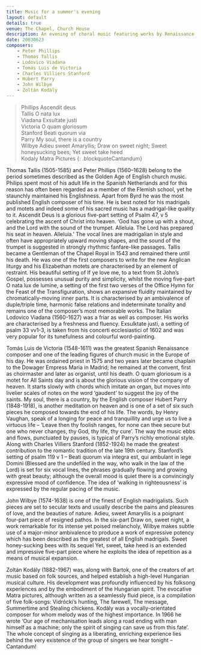 ```yaml
---
title: Music for a summer's evening
layout: default
details: true
venue: The Chapel, Church House
description: An evening of choral music featuring works by Renaissance and Romantic composers, celebrating the beauty and spirit of summer through song.
date: 20030623
composers:
    - Peter Phillips
    - Thomas Tallis
    - Lodovico Viadana
    - Tomás Luis de Victoria
    - Charles Villiers Stanford
    - Hubert Parry
    - John Wilbye
    - Zoltán Kodály
---
```

> Phillips Ascendit deus  
> Tallis O nata lux  
> Viadana Exsultate justi  
> Victoria O quam gloriosum  
> Stanford Beati quorum via  
> Parry My soul, there is a country  
> Wilbye Adieu sweet Amaryllis; Draw on sweet night; Sweet honeysucking bees; Yet sweet take heed  
> Kodaly Matra Pictures
{: .blockquoteCantandum}

Thomas Tallis (1505-1585) and Peter Phillips (1560–1628) belong to the period sometimes described as the Golden Age of English church music. Philips spent most of his adult life in the Spanish Netherlands and for this reason has often been regarded as a member of the Flemish school, yet he staunchly maintained his Englishness.  Apart from Byrd he was the most published English composer of his time.  He is best noted for his madrigals and motets and indeed some of his sacred music has a madrigal-like quality to it.  Ascendit Deus is a glorious five-part setting of Psalm 47, v 5 celebrating the ascent of Christ into heaven. ‘God has gone up with a shout, and the Lord with the sound of the trumpet.  Alleluia.  The Lord has prepared his seat in heaven.  Alleluia.’  The vocal lines are madrigalian in style and often have appropriately upward moving shapes, and the sound of the trumpet is suggested in strongly rhythmic fanfare-like passages.  Tallis became a Gentleman of the Chapel Royal in 1543 and remained there until his death.  He was one of the first composers to write for the new Anglican liturgy and his Elizabethan motets are characterised by an element of restraint.  His beautiful setting of If ye love me, to a text from St John’s Gospel, possesses unusual purity and simplicity, whilst the moving five-part O nata lux de lumine, a setting of the first two verses of the Office Hymn for the Feast of the Transfiguration, shows an expansive fluidity maintained by chromatically-moving inner parts.  It is characterised by an ambivalence of duple/triple time, harmonic false relations and indeterminate tonality and remains one of the composer’s most memorable works.  The Italian Lodovico Viadana (1560-1627) was a friar as well as composer.  His works are characterised by a freshness and fluency.  Exsulktate justi, a setting of psalm 33 vv1-3, is taken from his concerti ecclesiastici of 1602 and was very popular for its tunefulness and colourful word-painting.

Tomás Luis de Victoria (1548-1611) was the greatest Spanish Renaissance composer and one of the leading figures of church music in the Europe of his day.  He was ordained priest in 1575 and two years later became chaplain to the Dowager Empress Maria in Madrid; he remained at the convent, first as choirmaster and later as organist, until his death.  O quam gloriosum is a motet for All Saints day and is about the glorious vision of the company of heaven.  It starts slowly with chords which imitate an organ, but moves into livelier scales of notes on the word ‘gaudent’ to suggest the joy of the saints.  My soul, there is a country, by the English composer Hubert Parry (1848-1918), is another meditation on heaven and is one of a set of six such pieces he composed towards the end of his life.  The words, by Henry Vaughan, speak of a longing for peace and tranquillity and urge us to live a virtuous life  – ‘Leave then thy foolish ranges, for none can thee secure but one who never changes, thy God, thy life, thy cure’.  The way the music ebbs and flows, punctuated by pauses, is typical of Parry’s richly emotional style.  Along with Charles Villiers Stanford (1852-1924) he made the greatest contribution to the romantic tradition of the late 19th century.  Stanford’s setting of psalm 119 v 1 – Beati quorum via integra est, qui ambulant in lege Domini  (Blessed are the undefiled in the way, who walk in the law of the Lord) is set for six vocal lines, the phrases gradually flowing and growing with great beauty; although the overall mood is quiet there is a convincingly expressive mood of confidence.  The idea of ‘walking in righteousness’ is expressed by the regular pacing of the music.

John Wilbye (1574-1638) is one of the finest of English madrigalists.  Such pieces are set to secular texts and usually describe the pains and pleasures of love, and the beauties of nature.  Adieu, sweet Amaryllis is a poignant four-part piece of resigned pathos.  In the six-part Draw on, sweet night, a work remarkable for its intense yet poised melancholy, Wilbye makes subtle use of a major-minor ambivalence to produce a work of expressive potency which has been described as the greatest of all English madrigals.  Sweet honey-sucking bees with its sequel Yet, sweet, take heed is an extended and impressive five-part piece where he exploits the idea of repetition as a means of musical expansion.

Zoltán Kodály (1882-1967) was, along with Bartok, one of the creators of art music based on folk sources, and helped establish a high-level Hungarian musical culture.  His development was profoundly influenced by his folksong experiences and by the embodiment of the Hungarian spirit.  The evocative Matra pictures, although written as a seamlessly fluid piece, is a compilation of five folk-songs: Vidrócki’s hunting, The farewell, The message, Summertime and Stealing chickens.  Kodály was a vocally-orientated composer for whom melody was of the highest importance.  In 1966 he wrote ‘Our age of mechanisation leads along a road ending with man himself as a machine; only the spirit of singing can save us from this fate’.  The whole concept of singing as a liberating, enriching experience lies behind the very existence of the group of singers we hear tonight – Cantandum!